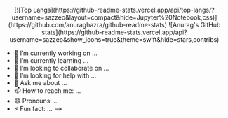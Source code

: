 <div align="center">
<br/>
[![Top Langs](https://github-readme-stats.vercel.app/api/top-langs/?username=sazzeo&layout=compact&hide=Jupyter%20Notebook,css)](https://github.com/anuraghazra/github-readme-stats)
![Anurag's GitHub stats](https://github-readme-stats.vercel.app/api?username=sazzeo&show_icons=true&theme=swift&hide=stars,contribs)
<br/>
</div>

- 🔭 I’m currently working on ...
- 🌱 I’m currently learning ...
- 👯 I’m looking to collaborate on ...
- 🤔 I’m looking for help with ...
- 💬 Ask me about ...
- 📫 How to reach me: ...
- 😄 Pronouns: ...
- ⚡ Fun fact: ...
-->
